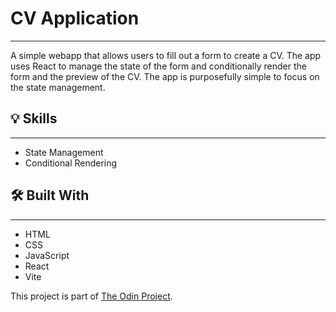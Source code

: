 # CV Application

---

A simple webapp that allows users to fill out a form to create a CV. The app uses React to manage the state of the form and conditionally render the form and the preview of the CV. The app is purposefully simple to focus on the state management.

## 💡 Skills

---

- State Management
- Conditional Rendering

## 🛠️ Built With

---

- HTML
- CSS
- JavaScript
- React
- Vite

This project is part of [The Odin Project](https://www.theodinproject.com).
